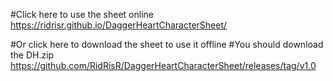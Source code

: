 #Click here to use the sheet online
https://ridrisr.github.io/DaggerHeartCharacterSheet/

#Or click here to download the sheet to use it offline
#You should download the DH.zip
https://github.com/RidRisR/DaggerHeartCharacterSheet/releases/tag/v1.0

